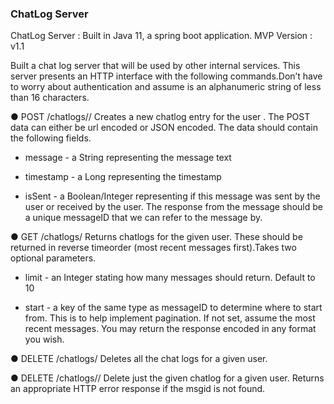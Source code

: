 ### ChatLog Server
ChatLog Server : Built in Java 11, a spring boot application.
MVP Version : v1.1

Built a chat log server that will be used by other internal services. This server presents an HTTP interface with the following commands.Don’t have to worry about authentication and assume <user> is an alphanumeric string of less than 16 characters.

● POST /chatlogs/<user>/
Creates a new chatlog entry for the user <user>. The POST data can either be url encoded or
JSON encoded. The data should contain the following fields.

- message - a String representing the message text

- timestamp - a Long representing the timestamp

- isSent - a Boolean/Integer representing if this message was sent by the user or received by the user.
The response from the message should be a unique messageID that we can refer to the message by.


● GET /chatlogs/<user>
Returns chatlogs for the given user. These should be returned in reverse timeorder (most
recent messages first).Takes two optional parameters.

- limit - an Integer stating how many messages should return. Default to 10

- start - a key of the same type as messageID to determine where to start from. This is to help implement pagination. If not set, assume the most recent messages. You may return the response encoded in any format you wish.


● DELETE /chatlogs/<user>
Deletes all the chat logs for a given user.


● DELETE /chatlogs/<user>/<msgid>
Delete just the given chatlog for a given user. Returns an appropriate HTTP error response if the msgid is not found.
